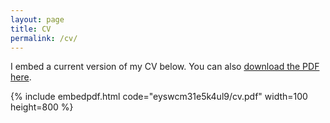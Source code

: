 ```yaml
---
layout: page
title: CV
permalink: /cv/
---
```


I embed a current version of my CV below. You can also [download the PDF here](https://drive.google.com/file/d/1uYmy83NdCpi3QGBsMSGsX9hR2YEFNqsY/view?usp=sharing).


{% include embedpdf.html code="eyswcm31e5k4ul9/cv.pdf" width=100 height=800 %}


